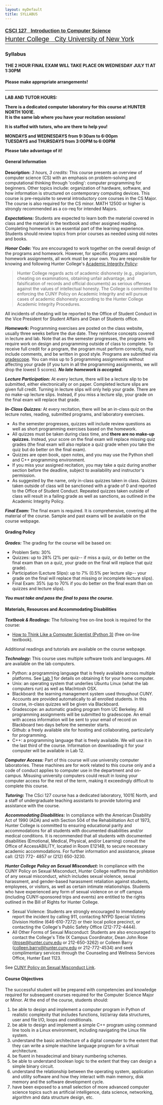 ```yaml
---
layout: myDefault
title: SYLLABUS
---
```


### [<span style="font-family:Arial">CSCI 127 &nbsp; Introduction to Computer Science</span>](../127_2018_summer.html)  
[<span style="line-height:0.1; font-family:Arial; font-size:21.8px">Hunter College &nbsp; City University of New York</span>](../127_2018_summer.html)  

---  

### Syllabus

#### THE 2 HOUR FINAL EXAM WILL TAKE PLACE ON WEDNESDAY JULY 11 AT 1:30PM
#### Please make appropriate arrangements!  
  
---  
  
**LAB AND TUTOR HOURS:**  

**There is a dedicated computer laboratory for this course at HUNTER NORTH 1001E.**  
**It is the same lab where you have your recitation sessions!**   

**It is staffed with tutors, who are there to help you!** 

**MONDAYS and WEDNESDAYS from 9:30am to 6:00pm**  
**TUESDAYS and THURSDAYS from 3:00PM to 6:00PM**  

**Please take advantage of it!**  
  
  
#### General Information

**Description:** _3 hours, 3 credits:_ This course presents an overview of computer science (CS) with an emphasis on problem-solving and computational thinking through 'coding': computer programming for beginners. Other topics include: organization of hardware, software, and how information is structured on contemporary computing devices. This course is pre-requisite to several introductory core courses in the CS Major. The course is also required for the CS minor. MATH 12500 or higher is strongly recommended as a co-req for intended Majors.

***Expectations:*** Students are expected to learn both the material covered in class and the material in the textbook and other assigned reading. Completing homework is an essential part of the learning experience. Students should review topics from prior courses as needed using old notes and books.

***Honor Code:*** You are encouraged to work together on the overall design of the programs and homework. However, for specific programs and homework assignments, all work must be your own. You are responsible for knowing and following Hunter College's [Academic Integrity Policy](http://www.hunter.cuny.edu/studentaffairs/student-conduct/academic-integrity/welcome-academic-integrity/?searchterm=integrity):

> Hunter College regards acts of academic dishonesty (e.g., plagiarism, cheating on examinations, obtaining unfair advantage, and falsification of records and official documents) as serious offenses against the values of intellectual honesty. The College is committed to enforcing the CUNY Policy on Academic Integrity and will pursue cases of academic dishonesty according to the Hunter College Academic Integrity Procedures.

All incidents of cheating will be reported to the Office of Student Conduct in the Vice President for Student Affairs and Dean of Students office.

***Homework:*** Programming exercises are posted on the class website, usually three weeks before the due date. They reinforce concepts covered in lecture and lab. Note that as the semester progresses, the programs will require work on design and programming outside of class to complete. To receive full credit for a program, the program must perform correctly, must include comments, and be written in good style. Programs are submitted via [gradescope](http://www.gradescope.com). You can miss up to 5 programming assignments without affecting your grade (if you turn in all the programming assignments, we will drop the lowest 5 scores). ***No late homework is accepted.***

***Lecture Participation:*** At every lecture, there will be a lecture slip to be submitted, either electronically or on paper. Completed lecture slips are given full credit. Turning in lecture slips will only help your grade. There are no make-up lecture slips. Instead, if you miss a lecture slip, your grade on the final exam will replace that grade.

***In-Class Quizzes:*** At every recitation, there will be an in-class quiz on the lecture notes, reading, submitted programs, and laboratory exercises.

*   As the semester progresses, quizzes will include review questions as well as short programming exercises based on the homework.
*   All quizzes must be taken during class time, and **there are no make-up quizzes.** Instead, your score on the final exam will replace missing quiz grades (the final exam will also replace a quiz grade when you take the quiz but do better on the final exam).
*   Quizzes are open book, open notes, and you may use the Python shell and C++ programming environment.
*   If you miss your assigned recitation, you may take a quiz during another section before the deadline, subject to availability and instructor's permission.
*   As suggested by the name, only in-class quizzes taken in class. Quizzes taken outside of class will be sanctioned with a grade of 0 and reported to the Office of Student Conduct. Repeated quizzes taken outside of class will result in a failing grade as well as sanctions, as outlined in the Academic Integrity Policy.

***Final Exam:*** The final exam is required. It is comprehensive, covering all the material of the course. Sample and past exams will be available on the course webpage.

#### Grading Policy

***Grades:*** The grading for the course will be based on:

*   Problem Sets: 30%
*   Quizzes: up to 28% (2% per quiz-- if miss a quiz, or do better on the final exam than on a quiz, your grade on the final will replace that quiz grade).
*   Participation (Lecture Slips): up to 7% (0.5% per lecture slip-- your grade on the final will replace that missing or incomplete lecture slips).
*   Final Exam: 35% (up to 70% if you do better on the final exam than on quizzes and lecture slips).

***You must take and pass the final to pass the course.***

#### Materials, Resources and Accommodating Disabilities

***Textbook & Readings:*** The following free on-line book is required for the course:

*   [How to Think Like a Computer Scientist (Python 3)](http://interactivepython.org/runestone/static/thinkcspy/index.html) (free on-line textbook).

Additional readings and tutorials are available on the course webpage.

***Technology:*** This course uses multiple software tools and languages. All are available on the lab computers.

*   Python: a programming language that is freely available across multiple platforms. See [Lab 1](lab1.html) for details on obtaining it for your home computer.
*   Unix: an operating system that underlies Ubuntu Linux (what the lab computers run) as well as MacIntosh OSX.
*   Blackboard: the learning management system used throughout CUNY. Accounts are provided automatically to all enrolled students. In this course, in-class quizzes will be given via Blackboard.
*   Gradescope: an automatic grading program from UC Berkeley. All programming assignments will be submitted to gradescope. An email with access information will be sent to your email of record on Blackboard two days before the semester starts.
*   Github: a freely available site for hosting and collaborating, particularly for programming.
*   C++: a programming language that is freely available. We will use it in the last third of the course. Information on downloading it for your computer will be available in Lab 12.

***Computer Access:*** Part of this course will use university computer laboratories. These machines are for work related to this course only and a code of conduct applies to computer use in the department and on-campus. Misusing university computers could result in losing your computer access for the rest of the term, making it exceedingly difficult to complete this course.

***Tutoring:*** The CSci 127 course has a dedicated laboratory, 1001E North, and a staff of undergraduate teaching assistants to provide tutoring and assistance with the course.

***Accommodating Disabilities:*** In compliance with the American Disability Act of 1990 (ADA) and with Section 504 of the Rehabilitation Act of 1973, Hunter College is committed to ensuring educational parity and accommodations for all students with documented disabilities and/or medical conditions. It is recommended that all students with documented disabilities (Emotional, Medical, Physical, and/or Learning) consult the Office of AccessABILITY, located in Room E1214B, to secure necessary academic accommodations. For further information and assistance, please call: (212) 772- 4857 or (212) 650-3230.

***Hunter College Policy on Sexual Misconduct:*** In compliance with the CUNY Policy on Sexual Misconduct, Hunter College reaffirms the prohibition of any sexual misconduct, which includes sexual violence, sexual harassment, and gender-based harassment retaliation against students, employees, or visitors, as well as certain intimate relationships. Students who have experienced any form of sexual violence on or off campus (including CUNY-sponsored trips and events) are entitled to the rights outlined in the Bill of Rights for Hunter College.

*   Sexual Violence: Students are strongly encouraged to immediately report the incident by calling 911, contacting NYPD Special Victims Division Hotline (646-610-7272) or their local police precinct, or contacting the College's Public Safety Office (212-772-4444).
*   All Other Forms of Sexual Misconduct: Students are also encouraged to contact the College's Title IX Campus Coordinator, Dean John Rose (jtrose@hunter.cuny.edu or 212-650-3262) or Colleen Barry (colleen.barry@hunter.cuny.edu or 212-772-4534) and seek complimentary services through the Counseling and Wellness Services Office, Hunter East 1123.

See [CUNY Policy on Sexual Misconduct Link](http://www.cuny.edu/about/administration/offices/la/Policy-on-Sexual-).

#### Course Objectives

The successful student will be prepared with competencies and knowledge required for subsequent courses required for the Computer Science Major or Minor. At the end of the course, students should:

1.  be able to design and implement a computer program in Python of realistic complexity that includes functions, list/array data structures, user and file I/O, loops and conditionals.
2.  be able to design and implement a simple C++ program using command line tools in a Linux environment, including navigating the Linux file system.
3.  understand the basic architecture of a digital computer to the extent that they can write a simple machine language program for a virtual architecture.
4.  be fluent in hexadecimal and binary numbering schemes.
5.  be able to understand boolean logic to the extent that they can design a simple binary circuit.
6.  understand the relationship between the operating system, application and utility software and how they interact with main memory, disk memory and the software development cycle.
7.  have been exposed to a small selection of more advanced computer science topics such as artificial intelligence, data science, networking, algorithm and data structure design, etc.
